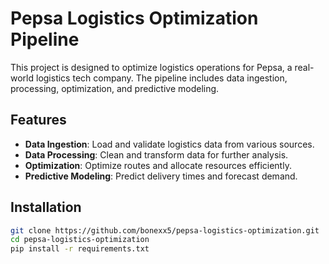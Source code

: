 # Pepsa Logistics Optimization Pipeline

This project is designed to optimize logistics operations for Pepsa, a real-world logistics tech company. The pipeline includes data ingestion, processing, optimization, and predictive modeling.

## Features

- **Data Ingestion**: Load and validate logistics data from various sources.
- **Data Processing**: Clean and transform data for further analysis.
- **Optimization**: Optimize routes and allocate resources efficiently.
- **Predictive Modeling**: Predict delivery times and forecast demand.

## Installation

```bash
git clone https://github.com/bonexx5/pepsa-logistics-optimization.git
cd pepsa-logistics-optimization
pip install -r requirements.txt
